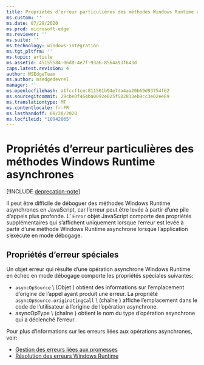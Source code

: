 ```yaml
---
title: Propriétés d’erreur particulières des méthodes Windows Runtime asynchrones
ms.custom: ''
ms.date: 07/29/2020
ms.prod: microsoft-edge
ms.reviewer: ''
ms.suite: ''
ms.technology: windows-integration
ms.tgt_pltfrm: ''
ms.topic: article
ms.assetid: 45155584-06d8-4e7f-93a6-8564a93f643d
caps.latest.revision: 4
author: MSEdgeTeam
ms.author: msedgedevrel
manager: ''
ms.openlocfilehash: a1fccf1cec811501b94e7da4aa20b69d93754f62
ms.sourcegitcommit: 29cbe0f464ba0092e025f502833eb9cc3e02ee89
ms.translationtype: MT
ms.contentlocale: fr-FR
ms.lasthandoff: 08/20/2020
ms.locfileid: "10942065"
---
```

# Propriétés d’erreur particulières des méthodes Windows Runtime asynchrones  

[!INCLUDE [deprecation-note](../includes/legacy-edge-note.md)]  

Il peut être difficile de déboguer des méthodes Windows Runtime asynchrones en JavaScript, car l’erreur peut être levée à partir d’une pile d’appels plus profonde.  L' `Error` objet JavaScript comporte des propriétés supplémentaires qui s’affichent uniquement lorsque l’erreur est levée à partir d’une méthode Windows Runtime asynchrone lorsque l’application s’exécute en mode débogage.  
  
## Propriétés d’erreur spéciales  

Un objet erreur qui résulte d’une opération asynchrone Windows Runtime en échec en mode débogage comporte les propriétés spéciales suivantes:  

*   `asyncOpSource` \ (Objet \) obtient des informations sur l’emplacement d’origine de l’appel ayant produit une erreur.  La propriété `asyncOpSource.originatingCall` \ (chaîne \) affiche l’emplacement dans le code de l’utilisateur à l’origine de l’opération asynchrone.  
*   asyncOpType \ (chaîne \) obtient le nom du type d’opération asynchrone qui a déclenché l’erreur.  
    
Pour plus d’informations sur les erreurs liées aux opérations asynchrones, voir:  
  
*   [Gestion des erreurs liées aux promesses][PreviousVersionsWindowsAppsHh700337]  
*   [Résolution des erreurs Windows Runtime][PreviousVersionsWindowsAppsHh974350]  

<!-- links -->  

[PreviousVersionsWindowsAppsHh700337]: /previous-versions/windows/apps/hh700337(v=win.10) "Gestion des erreurs liées aux promesses Documents Microsoft"  
[PreviousVersionsWindowsAppsHh974350]: /previous-versions/windows/apps/hh974350(v=win.10) "Résolution des erreurs Windows Runtime (HTML) | Documents Microsoft"  

